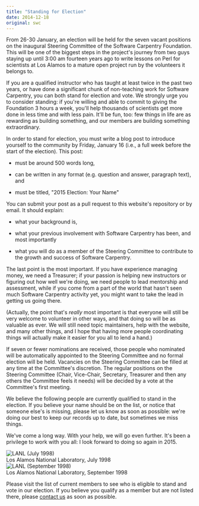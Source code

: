 ```yaml
---
title: "Standing for Election"
date: 2014-12-18
original: swc
---
```

<p>
  From 26-30 January,
  an election will be held for the seven vacant positions on the
  inaugural Steering Committee of the Software Carpentry Foundation.
  This will be one of the biggest steps in the project's journey
  from two guys staying up until 3:00 am fourteen years ago
  to write lessons on Perl for scientists at Los Alamos
  to a mature open project run by the volunteers it belongs to.
</p>
<p>
  If you are a qualified instructor who has taught at least twice in the past two years,
  or have done a significant chunk of non-teaching work for Software Carpentry,
  you can both stand for election and vote.
  We strongly urge you to consider standing:
  if you're willing and able to commit to giving the Foundation 3 hours a week,
  you'll help thousands of scientists get more done in less time and with less pain.
  It'll be fun, too:
  few things in life are as rewarding as building something,
  and our members are building something extraordinary.
</p>
<p>
  In order to stand for election,
  you must write a blog post to introduce yourself to the community
  by Friday, January 16
  (i.e., a full week before the start of the election).
  This post:
</p>
<ul>
  <li>
    <p>
      must be around 500 words long,
    </p>
  </li>
  <li>
    <p>
      can be written in any format (e.g. question and answer, paragraph text),
      and
    </p>
  </li>
  <li>
    <p>
      must be titled, "2015 Election: Your Name"
    </p>
  </li>
</ul>
<p>
  You can submit your post as a pull request
  to this website's repository
  or by email.
  It should explain:
</p>
<ul>
  <li>
    <p>
      what your background is,
    </p>
  </li>
  <li>
    <p>
      what your previous involvement with Software Carpentry has been,
      and most importantly
    </p>
  </li>
  <li>
    <p>
      what you will do as a member of the Steering Committee
      to contribute to the growth and success of Software Carpentry.
    </p>
  </li>
</ul>
<p>
  The last point is the most important.
  If you have experience managing money,
  we need a Treasurer;
  if your passion is helping new instructors or figuring out how well we're doing,
  we need people to lead
  mentorship and assessment,
  while if you come from a part of the world that hasn't seen much Software Carpentry activity yet,
  you might want to take the lead in getting us going there.
</p>
<p>
  (Actually,
  the point that's <em>really</em> most important is that
  everyone will still be very welcome to volunteer in other ways,
  and that doing so will be as valuable as ever.
  We will still need topic maintainers,
  help with the website,
  and many other things,
  and I hope that having more people coordinating things
  will actually make it easier for you all to lend a hand.)
</p>
<p>
  If seven or fewer nominations are received,
  those people who nominated will be automatically appointed to the Steering Committee
  and no formal election will be held.
  Vacancies on the Steering Committee can be filled at any time at the Committee's discretion.
  The regular positions on the Steering Committee
  (Chair, Vice-Chair, Secretary, Treasurer and then any others the Committee feels it needs)
  will be decided by a vote at the Committee's first meeting.
</p>
<p>
  We believe the following people are currently qualified to stand in the election.
  If you believe your name should be on the list,
  or notice that someone else's is missing,
  please let us know as soon as possible:
  we're doing our best to keep our records up to date,
  but sometimes we miss things.
</p>
<p>
  We've come a long way.
  With your help,
  we will go even further.
  It's been a privilege to work with you all:
  I look forward to doing so again in 2015.
</p>
<div class="row">
  <div class="col-6 center">
    <img src="@root/files/swc/lanl-1998-07.jpg" alt="LANL (July 1998)" class="centered">
    <br>
    Los Alamos National Laboratory, July 1998
  </div>
  <div class="col-6 center">
    <img src="@root/files/swc/lanl-1998-09.jpg" alt="LANL (September 1998)" class="centered">
    <br>
    Los Alamos National Laboratory, September 1998
  </div>
</div>
<p>
  Please visit the list of current members
  to see who is eligible to stand and vote in our election.
  If you believe you qualify as a member but are not listed there,
  please <a href="mailto:gvwilson@third-bit.com">contact us</a> as soon as possible.
</p>
